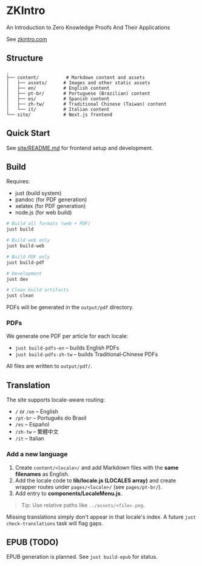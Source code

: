 # ZKIntro

An Introduction to Zero Knowledge Proofs And Their Applications

See [zkintro.com](https://zkintro.com)

## Structure

```
.
├── content/          # Markdown content and assets
│   ├── assets/      # Images and other static assets
│   ├── en/          # English content
│   ├── pt-br/       # Portuguese (Brazilian) content
│   ├── es/          # Spanish content
│   ├── zh-tw/       # Traditional Chinese (Taiwan) content
|   └── it/          # Italian content
└── site/            # Next.js frontend
```

## Quick Start

See [site/README.md](site/README.md) for frontend setup and development.

## Build

Requires:
- just (build system)
- pandoc (for PDF generation)
- xelatex (for PDF generation)
- node.js (for web build)

```bash
# Build all formats (web + PDF)
just build

# Build web only
just build-web

# Build PDF only
just build-pdf

# Development
just dev

# Clean build artifacts
just clean
```

PDFs will be generated in the `output/pdf` directory.

### PDFs
We generate one PDF per article for each locale:

* `just build-pdfs-en` – builds English PDFs
* `just build-pdfs-zh-tw` – builds Traditional‑Chinese PDFs

All files are written to `output/pdf/`.

## Translation

The site supports locale-aware routing:

* `/` or `/en` – English
* `/pt-br` – Português do Brasil
* `/es` – Español
* `/zh-tw` – 繁體中文
* `/it` – Italian

### Add a new language
1. Create `content/<locale>/` and add Markdown files with the **same filenames** as English.
2. Add the locale code to **lib/locale.js (LOCALES array)** and create wrapper routes under `pages/<locale>/` (see `pages/pt-br/`).
3. Add entry to **components/LocaleMenu.js**.

> Tip: Use relative paths like `../assets/<file>.png`.

Missing translations simply don't appear in that locale's index. A future `just check-translations` task will flag gaps.

## EPUB (TODO)

EPUB generation is planned. See `just build-epub` for status.
